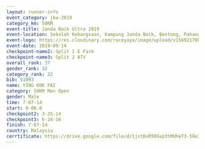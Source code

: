 ```yaml
---
layout: runner-info 
event_category: jbu-2019 
category_km: 50KM 
event-title: Janda Baik Ultra 2019
event-location: Sekolah Kebangsaan, Kampung Janda Baik, Bentong, Pahang, Malaysia 
event-logo: https://res.cloudinary.com/raceyaya/image/upload/v1569217009/logo/janda-baik_vch1pc.jpg 
event-date: 2019-09-14 
checkpoint-name2: Split 1 E Farm 
checkpoint-name3: Split 2 ATV 
overall_rank: 37
gender_rank: 32
category_rank: 22
bib: 51093
name: YING KOK FAI
category: 50KM Men Open
gender: Male
time: 7-07-14
start: 0-00.0
checkpoint2: 3-25-14
checkpoint3: 6-24-16
finish: 7-07-14
country: Malaysia
cerrtificate: https://drive.google.com/file/d/1jstDvR50Gvp3tMUheT3-58e3sgKryvIs/view?usp=sharing
---
```

